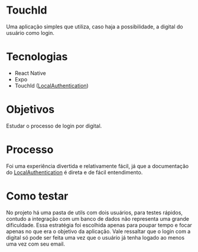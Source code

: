 # TouchId
Uma aplicação simples que utiliza, caso haja a possibilidade, a digital do usuário como login.

# Tecnologias
* React Native
* Expo
* TouchId ([LocalAuthentication](https://docs.expo.io/versions/latest/sdk/local-authentication/))

# Objetivos
Estudar o processo de login por digital.

# Processo
Foi uma experiência divertida e relativamente fácil, já que a documentação do [LocalAuthentication](https://docs.expo.io/versions/latest/sdk/local-authentication/) é direta e de fácil entendimento.

# Como testar
No projeto há uma pasta de utils com dois usuários, para testes rápidos, contudo a integração com um banco de dados não representa uma grande dificuldade. Essa estratégia foi escolhida apenas para poupar tempo e focar apenas no que era o objetivo da aplicação.
Vale ressaltar que o login com a digital só pode ser feita uma vez que o usuário já tenha logado ao menos uma vez com seu email.

